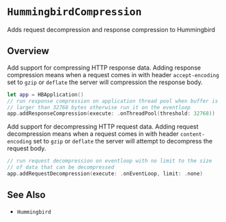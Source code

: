 # ``HummingbirdCompression``

Adds request decompression and response compression to Hummingbird

## Overview

Add support for compressing HTTP response data. Adding response compression means when a request comes in with header `accept-encoding` set to `gzip` or `deflate` the server will compression the response body.

```swift
let app = HBApplication()
// run response compression on application thread pool when buffer is 
// larger than 32768 bytes otherwise run it on the eventloop
app.addResponseCompression(execute: .onThreadPool(threshold: 32768))
```

Add support for decompressing HTTP request data. Adding request decompression means when a request comes in with header `content-encoding` set to `gzip` or `deflate` the server will attempt to decompress the request body. 

```swift
// run request decompression on eventloop with no limit to the size
// of data that can be decompressed
app.addRequestDecompression(execute: .onEventLoop, limit: .none)
```

## See Also

- ``Hummingbird``
